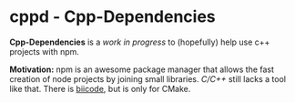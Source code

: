 # cppd - Cpp-Dependencies

**Cpp-Dependencies** is a *work in progress* to (hopefully) help use c++ projects with npm.

**Motivation:** npm is an awesome package manager that allows the fast creation of node projects by joining small libraries. *C/C++* still lacks a tool like that. There is [biicode](https://www.biicode.com/), but is only for CMake. 
